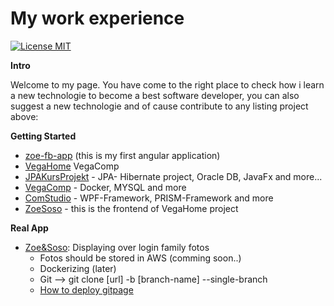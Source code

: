 


# My work experience

[![License MIT](https://img.shields.io/badge/license-MIT-blue.svg)](https://github.com/Ghislain1/zoe-fb-app/blob/master/LICENSE)

**Intro**

Welcome to my page. You have come to the right place to check how i learn a new technologie to become a best software developer, you can also suggest a new technologie  and of cause contribute to any listing project above:

**Getting Started**

  * [zoe-fb-app](https://github.com/Ghislain1/zoe-fb-app/tree/master/zoe-fb-app) (this is my first angular application)
  * [VegaHome](VegaHome)  VegaComp
  * [JPAKursProjekt](https://github.com/Ghislain1/zoe-fb-app/tree/master/JPAKursProjekt/src) - JPA- Hibernate project, Oracle DB, JavaFx and more...
  * [VegaComp](https://github.com/Ghislain1/zoe-fb-app/tree/master/VegaComp/VegaComp) - Docker, MYSQL and more
  * [ComStudio](https://github.com/Ghislain1/zoe-fb-app/tree/master/ComStudio) - WPF-Framework, PRISM-Framework and more
  * [ZoeSoso](https://github.com/Ghislain1/zoe-fb-app/tree/master/VegaHome/VegaHome/ClientApp) - this is the frontend of VegaHome project
  
 **Real App**
 
  * [Zoe&Soso](https://ghislain1.github.io/zoe-fb-app/): Displaying over login family fotos
    * Fotos should be stored in AWS (comming soon..)
    * Dockerizing (later)
    * Git --> git clone [url] -b [branch-name] --single-branch
    * [How to deploy gitpage](https://help.github.com/articles/configuring-a-publishing-source-for-github-pages/#publishing-your-github-pages-site-from-a-docs-folder-on-your-master-branch)
